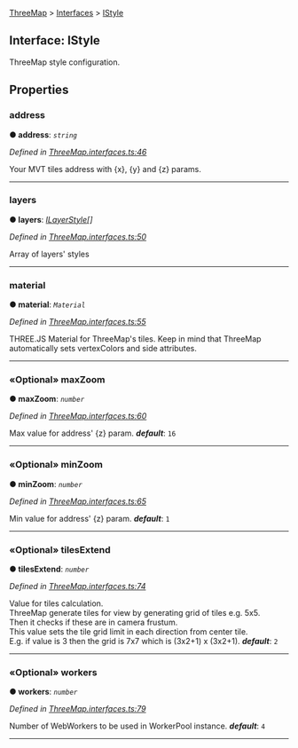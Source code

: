 [ThreeMap](api-readme.md) > [Interfaces](api-modules-interfaces.md) > [IStyle](api-interfaces-interfaces.istyle.md)



## Interface: IStyle


ThreeMap style configuration.


## Properties
<a id="address"></a>

###  address

**●  address**:  *`string`* 

*Defined in [ThreeMap.interfaces.ts:46](https://github.com/areknawo/Three-Map/blob/41e1f78/src/ThreeMap.interfaces.ts#L46)*



Your MVT tiles address with {x}, {y} and {z} params.




___

<a id="layers"></a>

###  layers

**●  layers**:  *[ILayerStyle](api-interfaces-interfaces.ilayerstyle.md)[]* 

*Defined in [ThreeMap.interfaces.ts:50](https://github.com/areknawo/Three-Map/blob/41e1f78/src/ThreeMap.interfaces.ts#L50)*



Array of layers' styles




___

<a id="material"></a>

###  material

**●  material**:  *`Material`* 

*Defined in [ThreeMap.interfaces.ts:55](https://github.com/areknawo/Three-Map/blob/41e1f78/src/ThreeMap.interfaces.ts#L55)*



THREE.JS Material for ThreeMap's tiles. <bt>Keep in mind that ThreeMap automatically sets vertexColors and side attributes.</bt>




___

<a id="maxzoom"></a>

### «Optional» maxZoom

**●  maxZoom**:  *`number`* 

*Defined in [ThreeMap.interfaces.ts:60](https://github.com/areknawo/Three-Map/blob/41e1f78/src/ThreeMap.interfaces.ts#L60)*



Max value for address' {z} param.
*__default__*: `16`





___

<a id="minzoom"></a>

### «Optional» minZoom

**●  minZoom**:  *`number`* 

*Defined in [ThreeMap.interfaces.ts:65](https://github.com/areknawo/Three-Map/blob/41e1f78/src/ThreeMap.interfaces.ts#L65)*



Min value for address' {z} param.
*__default__*: `1`





___

<a id="tilesextend"></a>

### «Optional» tilesExtend

**●  tilesExtend**:  *`number`* 

*Defined in [ThreeMap.interfaces.ts:74](https://github.com/areknawo/Three-Map/blob/41e1f78/src/ThreeMap.interfaces.ts#L74)*



Value for tiles calculation.  
ThreeMap generate tiles for view by generating grid of tiles e.g. 5x5\.  
Then it checks if these are in camera frustum.  
This value sets the tile grid limit in each direction from center tile.  
E.g. if value is 3 then the grid is 7x7 which is (3x2+1) x (3x2+1).
*__default__*: `2`





___

<a id="workers"></a>

### «Optional» workers

**●  workers**:  *`number`* 

*Defined in [ThreeMap.interfaces.ts:79](https://github.com/areknawo/Three-Map/blob/41e1f78/src/ThreeMap.interfaces.ts#L79)*



Number of WebWorkers to be used in WorkerPool instance.
*__default__*: `4`





___


